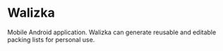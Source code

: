 # Walizka
Mobile Android application.
Walizka can generate reusable and editable packing lists for personal use.
